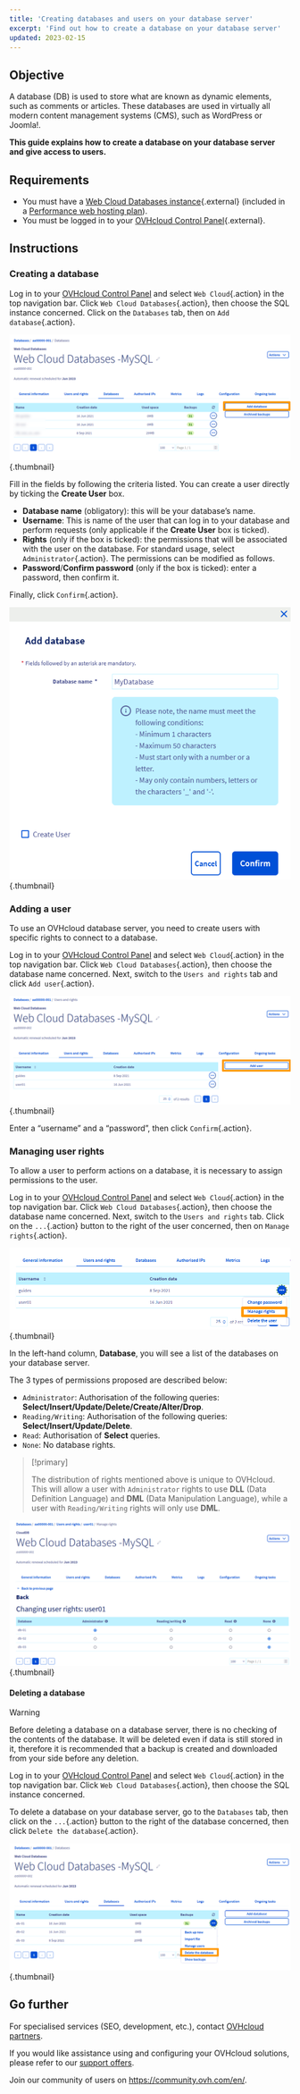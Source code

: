```yaml
---
title: 'Creating databases and users on your database server'
excerpt: 'Find out how to create a database on your database server'
updated: 2023-02-15
---
```


## Objective

A database (DB) is used to store what are known as dynamic elements, such as comments or articles. These databases are used in virtually all modern content management systems (CMS), such as WordPress or Joomla!.

**This guide explains how to create a database on your database server and give access to users.**

## Requirements

- You must have a [Web Cloud Databases instance](https://www.ovh.ie/cloud-databases/){.external} (included in a [Performance web hosting plan](https://www.ovhcloud.com/en-ca/web-hosting/)).
- You must be logged in to your [OVHcloud Control Panel](/links/manager){.external}.

## Instructions

### Creating a database

Log in to your [OVHcloud Control Panel](/links/manager) and select `Web Cloud`{.action} in the top navigation bar. Click `Web Cloud Databases`{.action}, then choose the SQL instance concerned. Click on the `Databases` tab, then on `Add database`{.action}.

![web-cloud-databases](images/add-database.png){.thumbnail}

Fill in the fields by following the criteria listed. You can create a user directly by ticking the **Create User** box.

- **Database name** (obligatory): this will be your database’s name.
- **Username**: This is name of the user that can log in to your database and perform requests (only applicable if the **Create User** box is ticked).
- **Rights** (only if the box is ticked): the permissions that will be associated with the user on the database. For standard usage, select `Administrator`{.action}. The permissions can be modified as follows.
- **Password**/**Confirm password** (only if the box is ticked): enter a password, then confirm it.

Finally, click `Confirm`{.action}.

![web-cloud-databases](images/add-database-confirmation.png){.thumbnail}

### Adding a user

To use an OVHcloud database server, you need to create users with specific rights to connect to a database.

Log in to your [OVHcloud Control Panel](/links/manager) and select `Web Cloud`{.action} in the top navigation bar. Click `Web Cloud Databases`{.action}, then choose the database name concerned. Next, switch to the `Users and rights` tab and click `Add user`{.action}.

![web-cloud-databases](images/add-user.png){.thumbnail}

Enter a “username” and a “password”, then click `Confirm`{.action}. 

### Managing user rights

To allow a user to perform actions on a database, it is necessary to assign permissions to the user.

Log in to your [OVHcloud Control Panel](/links/manager) and select `Web Cloud`{.action} in the top navigation bar. Click `Web Cloud Databases`{.action}, then choose the database name concerned. Next, switch to the `Users and rights` tab. Click on the  `...`{.action} button to the right of the user concerned, then on `Manage rights`{.action}.

![web-cloud-databases](images/manage-rights.png){.thumbnail}

In the left-hand column, **Database**, you will see a list of the databases on your database server.

The 3 types of permissions proposed are described below:

- `Administrator`: Authorisation of the following queries: **Select/Insert/Update/Delete/Create/Alter/Drop**.
- `Reading/Writing`: Authorisation of the following queries: **Select/Insert/Update/Delete**.
- `Read`: Authorisation of **Select** queries.
- `None`: No database rights.

> [!primary]
> 
> The distribution of rights mentioned above is unique to OVHcloud. This will allow a user with `Administrator` rights to use **DLL** (Data Definition Language) and **DML** (Data Manipulation Language), while a user with `Reading/Writing` rights will only use **DML**.

![web-cloud-databases](images/changing-user-rights.png){.thumbnail}

#### Deleting a database

> [!warning]
>
> Before deleting a database on a database server, there is no
> checking of the contents of the database. It will be deleted even if
> data is still stored in it, therefore it is recommended that
> a backup is created and downloaded from your side before any deletion.
> 

Log in to your [OVHcloud Control Panel](/links/manager) and select `Web Cloud`{.action} in the top navigation bar. Click `Web Cloud Databases`{.action}, then choose the SQL instance concerned.

To delete a database on your database server, go to the `Databases` tab, then click on the `...`{.action} button to the right of the database concerned, then click `Delete the database`{.action}.

![web-cloud-databases](images/delete-the-database.png){.thumbnail}

## Go further

For specialised services (SEO, development, etc.), contact [OVHcloud partners](/links/partner).

If you would like assistance using and configuring your OVHcloud solutions, please refer to our [support offers](/links/support).

Join our community of users on <https://community.ovh.com/en/>.
